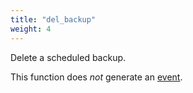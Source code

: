 ```yaml
---
title: "del_backup"
weight: 4
---
```



Delete a scheduled backup.

This function does *not* generate an [event](../../events).